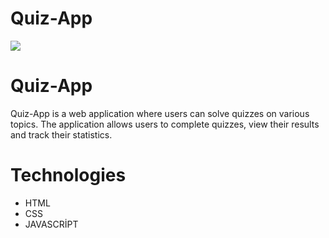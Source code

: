 # Quiz-App

<img src="gif/gif.gif" >

# Quiz-App

Quiz-App is a web application where users can solve quizzes on various topics. The application allows users to complete quizzes, view their results and track their statistics.

# Technologies

<ul>
    <li>HTML</li>
    <li>CSS</li>
    <li>JAVASCRİPT</li>
</ul>
